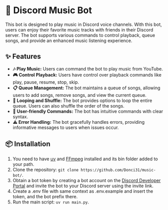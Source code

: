 # 🎵 Discord Music Bot
This bot is designed to play music in Discord voice channels.
With this bot, users can enjoy their favorite music tracks with friends in their Discord server.
The bot supports various commands to control playback, queue songs, and provide an enhanced music listening experience.

## ✨ Features
* **🎶 Play Music:** Users can command the bot to play music from YouTube.
* **🎮 Control Playback:** Users have control over playback commands like play, pause, resume, stop, skip.
* **📋 Queue Management:** The bot maintains a queue of songs, allowing users to add songs, remove songs, and view the current queue.
* **🔄 Looping and Shuffle:** The bot provides options to loop the entire queue. Users can also shuffle the order of the songs.
* **💬 User-friendly Commands:** The bot has intuitive commands with clear syntax.
* **⚠️ Error Handling:** The bot gracefully handles errors, providing informative messages to users when issues occur.

## 📦 Installation
1. You need to have [uv](https://docs.astral.sh/uv/getting-started/installation/) and [FFmpeg](https://ffmpeg.org/download.html) installed and its bin folder added to your path.
2. Clone the repository: `git clone https://github.com/Donci31/music-bot/`.
3. Obtain a bot token by creating a bot account on the [Discord Developer Portal](https://discord.com/developers/applications) and invite the bot to your Discord server using the invite link.
4. Create a .env file with same context as .env.example and insert the token, and the bot prefix there.
5. Run the main script: `uv run main.py`.
